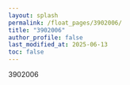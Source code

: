 ```yaml
---
layout: splash
permalink: /float_pages/3902006/
title: "3902006"
author_profile: false
last_modified_at: 2025-06-13
toc: false
---
```

 
3902006
